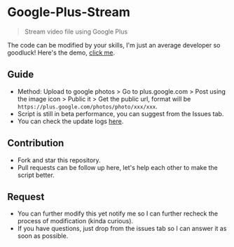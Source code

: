# Google-Plus-Stream
> Stream video file using Google Plus

The code can be modified by your skills, I'm just an average developer so goodluck! Here's the demo, [click me](https://japnimeserver.com/plus/index.php).

## Guide
- Method: Upload to google photos > Go to plus.google.com > Post using the image icon > Public it > Get the public url, format will be `https://plus.google.com/photos/photo/xxx/xxx`.
- Script is still in beta performance, you can suggest from the Issues tab.
- You can check the update logs [here](https://github.com/japnimedev/Google-Plus-Stream/blob/master/LOG.md).

## Contribution
- Fork and star this repository.
- Pull requests can be follow up here, let's help each other to make the script better.

## Request
- You can further modify this yet notify me so I can further recheck the process of modification (kinda curious).
- If you have questions, just drop from the issues tab so I can answer it as soon as possible.

